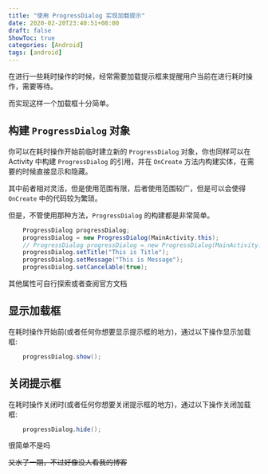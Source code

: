 ```yaml
---
title: "使用 ProgressDialog 实现加载提示"
date: 2020-02-20T23:40:51+08:00
draft: false
ShowToc: true
categories: [Android]
tags: [android]
---
```


在进行一些耗时操作的时候，经常需要加载提示框来提醒用户当前在进行耗时操作，需要等待。

而实现这样一个加载框十分简单。

## 构建 `ProgressDialog` 对象

你可以在耗时操作开始前临时建立新的 `ProgressDialog` 对象，你也同样可以在 Activity 中构建 `ProgressDialog` 的引用，并在 `OnCreate` 方法内构建实体，在需要的时候直接显示和隐藏。

其中前者相对灵活，但是使用范围有限，后者使用范围较广，但是可以会使得 `OnCreate` 中的代码较为繁琐。

但是，不管使用那种方法，`ProgressDialog` 的构建都是非常简单。

```java
    ProgressDialog progressDialog;
    progressDialog = new ProgressDialog(MainActivity.this);
    // ProgressDialog progressDialog = new ProgressDialog(MainActivity.this);
    progressDialog.setTitle("This is Title");
    progressDialog.setMessage("This is Message");
    progressDialog.setCancelable(true);
```

其他属性可自行探索或者查阅官方文档

## 显示加载框

在耗时操作开始前(或者任何你想要显示提示框的地方)，通过以下操作显示加载框:

```java
    progressDialog.show();
```

## 关闭提示框

在耗时操作关闭时(或者任何你想要关闭提示框的地方)，通过以下操作关闭加载框:

```java
    progressDialog.hide();
```

很简单不是吗

~~又水了一期，不过好像没人看我的博客~~
